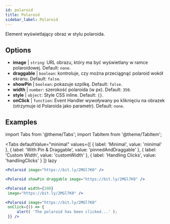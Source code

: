 ```yaml
---
id: polaroid
title: Polaroid
sidebar_label: Polaroid
---
```


Element wyświetlający obraz w stylu polaroida.

## Options

* __image__ | `string`: URL obrazu, który ma być wyświetlany w ramce polaroidowej. Default: `none`.
* __draggable__ | `boolean`: kontroluje, czy można przeciągnąć polaroid wokół ekranu. Default: `false`.
* __showPin__ | `boolean`: pokazuje szpilkę. Default: `false`.
* __width__ | `number`: szerokość polaroida (w px). Default: `350`.
* __style__ | `object`: Style CSS inline. Default: `{}`.
* __onClick__ | `function`: Event Handler wywoływany po kliknięciu na obrazek (otrzymuje id Polaroida jako parametr). Default: `none`.


## Examples

import Tabs from '@theme/Tabs';
import TabItem from '@theme/TabItem';

<Tabs
    defaultValue="minimal"
    values={[
        { label: 'Minimal', value: 'minimal' },
        { label: 'With Pin & Draggable', value: 'pinnedAndDraggable' },
        { label: 'Custom Width', value: 'customWidth' },
        { label: 'Handling Clicks', value: 'handlingClicks' }
    ]}
    lazy
>

<TabItem value="minimal">

```jsx live
<Polaroid image="https://bit.ly/2MGl7K0" />
```

</TabItem>

<TabItem value="pinnedAndDraggable">

```jsx live
<Polaroid showPin draggable image="https://bit.ly/2MGl7K0" />
```

</TabItem>

<TabItem value="customWidth">

```jsx live
<Polaroid width={200}
 image="https://bit.ly/2MGl7K0" />
```

</TabItem>

<TabItem value="handlingClicks">

```jsx live
<Polaroid image="https://bit.ly/2MGl7K0" 
 onClick={() => {
     alert( 'The polaroid has been clicked...' );
 }} />
```

</TabItem>

</Tabs>
